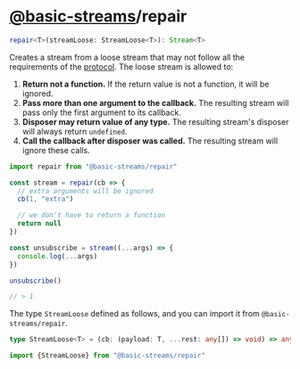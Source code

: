 # [@basic-streams](https://github.com/rpominov/basic-streams)/repair

<!-- doc -->

```typescript
repair<T>(streamLoose: StreamLoose<T>): Stream<T>
```

Creates a stream from a loose stream that may not follow all the requirements of
the [protocol]. The loose stream is allowed to:

1.  **Return not a function.** If the return value is not a function, it will be
    ignored.
1.  **Pass more than one argument to the callback.** The resulting stream will
    pass only the first argument to its callback.
1.  **Disposer may return value of any type.** The resulting stream's disposer
    will always return `undefined`.
1.  **Call the callback after disposer was called.** The resulting stream will
    ignore these calls.

```js
import repair from "@basic-streams/repair"

const stream = repair(cb => {
  // extra arguments will be ignored
  cb(1, "extra")

  // we don't have to return a function
  return null
})

const unsubscribe = stream((...args) => {
  console.log(...args)
})

unsubscribe()

// > 1
```

The type `StreamLoose` defined as follows, and you can import it from
`@basic-streams/repair`.

```typescript
type StreamLoose<T> = (cb: (payload: T, ...rest: any[]) => void) => any

import {StreamLoose} from "@basic-streams/repair"
```

<!-- docstop -->

[protocol]: https://github.com/rpominov/basic-streams#protocol
